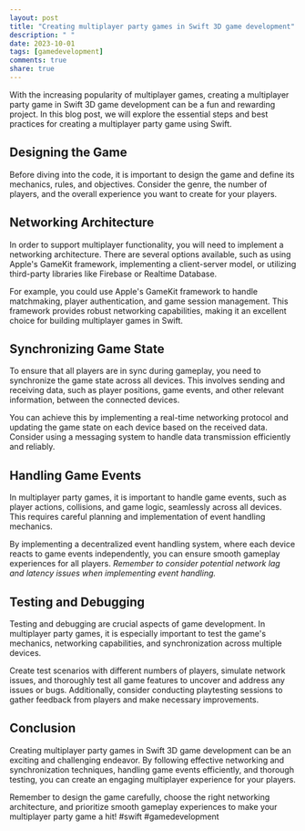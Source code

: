 ```yaml
---
layout: post
title: "Creating multiplayer party games in Swift 3D game development"
description: " "
date: 2023-10-01
tags: [gamedevelopment]
comments: true
share: true
---
```


With the increasing popularity of multiplayer games, creating a multiplayer party game in Swift 3D game development can be a fun and rewarding project. In this blog post, we will explore the essential steps and best practices for creating a multiplayer party game using Swift.

## Designing the Game

Before diving into the code, it is important to design the game and define its mechanics, rules, and objectives. Consider the genre, the number of players, and the overall experience you want to create for your players.

## Networking Architecture

In order to support multiplayer functionality, you will need to implement a networking architecture. There are several options available, such as using Apple's GameKit framework, implementing a client-server model, or utilizing third-party libraries like Firebase or Realtime Database.

For example, you could use Apple's GameKit framework to handle matchmaking, player authentication, and game session management. This framework provides robust networking capabilities, making it an excellent choice for building multiplayer games in Swift.

## Synchronizing Game State

To ensure that all players are in sync during gameplay, you need to synchronize the game state across all devices. This involves sending and receiving data, such as player positions, game events, and other relevant information, between the connected devices.

You can achieve this by implementing a real-time networking protocol and updating the game state on each device based on the received data. Consider using a messaging system to handle data transmission efficiently and reliably.

## Handling Game Events

In multiplayer party games, it is important to handle game events, such as player actions, collisions, and game logic, seamlessly across all devices. This requires careful planning and implementation of event handling mechanics.

By implementing a decentralized event handling system, where each device reacts to game events independently, you can ensure smooth gameplay experiences for all players. *Remember to consider potential network lag and latency issues when implementing event handling.*

## Testing and Debugging

Testing and debugging are crucial aspects of game development. In multiplayer party games, it is especially important to test the game's mechanics, networking capabilities, and synchronization across multiple devices.

Create test scenarios with different numbers of players, simulate network issues, and thoroughly test all game features to uncover and address any issues or bugs. Additionally, consider conducting playtesting sessions to gather feedback from players and make necessary improvements.

## Conclusion

Creating multiplayer party games in Swift 3D game development can be an exciting and challenging endeavor. By following effective networking and synchronization techniques, handling game events efficiently, and thorough testing, you can create an engaging multiplayer experience for your players.

Remember to design the game carefully, choose the right networking architecture, and prioritize smooth gameplay experiences to make your multiplayer party game a hit! #swift #gamedevelopment